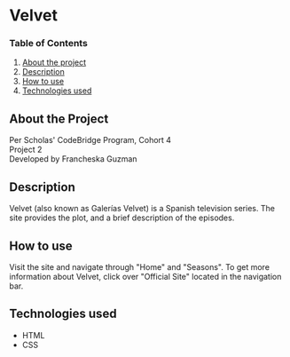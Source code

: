 # Velvet

### Table of Contents

1. [About the project](#about)
2. [Description](#description)
3. [How to use](#instructions)
4. [Technologies used](#technologies)

## <a id="about">About the Project</a>

Per Scholas' CodeBridge Program, Cohort 4
<br />
Project 2
<br />
Developed by Francheska Guzman

</a>

## <a id="description">Description</a>

Velvet (also known as Galerías Velvet) is a Spanish television series. The site provides the plot, and a brief description of the episodes.

## <a id="instructions">How to use</a>

Visit the site and navigate through "Home" and "Seasons". To get more information about Velvet, click over "Official Site" located in the navigation bar.

## <a id="technologies">Technologies used</a>

* HTML
* CSS